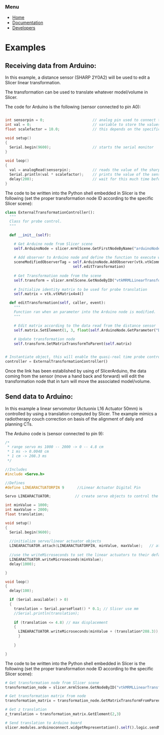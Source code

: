 ### Menu

* [Home](https://pzaffino.github.io/SlicerArduinoController/index)
* [Documentation](https://pzaffino.github.io/SlicerArduinoController/documentation)
* [Developers](https://pzaffino.github.io/SlicerArduinoController/developers)

# Examples


## Receiving data from Arduino:

In this example, a distance sensor (SHARP 2Y0A2) will be used to edit a Slicer linear transformation.

The transformation can be used to translate whatever model/volume in Slicer.

The code for Arduino is the following (sensor connected to pin A0):

```C

int sensorpin = 0;                      // analog pin used to connect the sharp sensor
int val = 0;                            // variable to store the values from sensor(initially zero)
float scalefactor = 10.0;               // this depends on the specific slicer scene

void setup()
{
  Serial.begin(9600);                   // starts the serial monitor
}
 
void loop()
{
  val = analogRead(sensorpin);          // reads the value of the sharp sensor
  Serial.println(val * scalefactor);    // prints the value of the sensor to the serial monitor
  delay(200);                           // wait for this much time before printing next value
}

```

The code to be written into the Python shell embedded in Slicer is the following (set the proper transformation node ID according to the specific Slicer scene):

```python
class ExternalTransformationController():
  """
  Class for probe control.
  """
  
  def __init__(self):

    # Get Arduino node from Slicer scene
    self.ArduinoNode = slicer.mrmlScene.GetFirstNodeByName("arduinoNode")
    
    # Add observer to Arduino node and define the function to execute when an parameter is modified
    sceneModifiedObserverTag = self.ArduinoNode.AddObserver(vtk.vtkCommand.ModifiedEvent,
                               self.editTransformation)
    
    # Get Transformation node from the scene
    self.transform = slicer.mrmlScene.GetNodeByID("vtkMRMLLinearTransformNode7")
    
    # Initialize identity matrix to be used for probe translation
    self.matrix = vtk.vtkMatrix4x4()

  def editTransformation(self, caller, event):
    """
    Function ran when an parameter into the Arduino node is modified.
    """
    
    # Edit matrix according to the data read from the distance sensor
    self.matrix.SetElement(1, 3, float(self.ArduinoNode.GetParameter("Data")))
    
    # Update transformation node
    self.transform.SetMatrixTransformToParent(self.matrix)


# Instantiate object, this will enable the quasi-real time probe control
controller = ExternalTransformationController()
```

Once the link has been established by using of SlicerArduino, the data coming from the sensor (move a hand back and forward) will edit the transformation node that in turn will move the associated model/volume.


## Send data to Arduino:

In this example a linear servomotor (Actuonix L16 Actuator 50mm) is controlled by using a translation computed by Slicer.
The example mimics a radiotherapy couch correction on basis of the alignment of daily and planning CTs.

The Arduino code is (sensor connected to pin 9):
```C
/*
 * range servo ms 1000 -- 2000 -> 0 -- 4.8 cm
 * 1 ms -> 0.0048 cm
 * 1 cm -> 208.3 ms
 */

//Includes
#include <Servo.h>

//Defines
#define LINEARACTUATORPIN 9      //Linear Actuator Digital Pin

Servo LINEARACTUATOR;           // create servo objects to control the linear actuator

int minValue = 1000;
int maxValue = 2000;
float translation;

void setup()
{  
  Serial.begin(9600);
  
  //initialize servo/linear actuator objects
  LINEARACTUATOR.attach(LINEARACTUATORPIN, minValue, maxValue);   // attaches/activates the linear actuator as a servo object    
 
  //use the writeMicroseconds to set the linear actuators to their default positions
  LINEARACTUATOR.writeMicroseconds(minValue);
  delay(1000);

}

void loop()
{
  delay(100);

  if (Serial.available() > 0)
  {
    translation = Serial.parseFloat() * 0.1; // Slicer use mm
    //Serial.println(translation);
      
    if (translation <= 4.8) // max displacement
    {
      LINEARACTUATOR.writeMicroseconds(minValue + (translation*208.3));
      }    
    
    }

}

```

The code to be written into the Python shell embedded in Slicer is the following (set the proper transformation node ID according to the specific Slicer scene):

```python
# Get transformation node from Slicer scene
transformation_node = slicer.mrmlScene.GetNodeByID("vtkMRMLLinearTransformNode4")

# Get transformation matrix from node
transformation_matrix = transformation_node.GetMatrixTransformFromParent()

# Get z translation
z_translation = transformation_matrix.GetElement(2,3)

# Send translation to Arduino board
slicer.modules.arduinoconnect.widgetRepresentation().self().logic.sendMessage("%.3f" % (z_translation))
```
